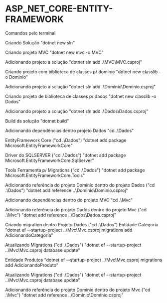# ASP_NET_CORE-ENTITY-FRAMEWORK

Comandos pelo terminal

Criando Solução 
"dotnet new sln"

Criando projeto MVC
"dotnet new mvc -o MVC"

Adicionando projeto a solução
"dotnet sln add .\MVC\MVC.csproj"

Criando projeto com biblioteca de classes p/ domínio
"dotnet new classlib -o Dominio"

Adicionando projeto a solução
"dotnet sln add .\Dominio\Dominio.csproj"

Criando projeto de biblioteca de classes p/ dados
"dotnet new classlib -o Dados"

Adicionando projeto a solução
"dotnet sln add .\Dados\Dados.csproj"

Build da solução
"dotnet build"

Adicionando dependências dentro projeto Dados
"cd .\Dados\"

  EntityFramework Core ("cd .\Dados\")
  "dotnet add package Microsoft.EntityFrameworkCore"

  Driver do SQLSERVER ("cd .\Dados\")
  "dotnet add package Microsoft.EntityFrameworkCore.SqlServer"

  Tools Ferramenta p/ Migrations ("cd .\Dados\")
  "dotnet add package Microsoft.EntityFrameworkCore.Tools"
  
  Adicionando referência do projeto Domínio dentro do projeto Dados ("cd .\Dados\")
  "dotnet add reference ..\Dominio\Dominio.csproj"
  
Adicionando dependências dentro do projeto MVC
"cd .\Mvc\"

  Adicionando referência do projeto Dados dentro do projeto Mvc ("cd .\Mvc\")
  "dotnet add reference ..\Dados\Dados.csproj"
  
Criando migration dentro Projeto Dados ("cd .\Dados\")
Entidade Categoria
"dotnet ef --startup-project ..\Mvc\Mvc.csproj migrations add AdicionandoCategoria"

Atualizando Migrations ("cd .\Dados\")
"dotnet ef --startup-project ..\Mvc\Mvc.csproj database update"

Entidade Produtos
"dotnet ef --startup-project ..\Mvc\Mvc.csproj migrations add AdicionandoProduto"

Atualizando Migrations ("cd .\Dados\")
"dotnet ef --startup-project ..\Mvc\Mvc.csproj database update"

Adicionando referência do projeto Domínio dentro do projeto Mvc ("cd .\Mvc\") 
"dotnet add reference ..\Dominio\Dominio.csproj"
